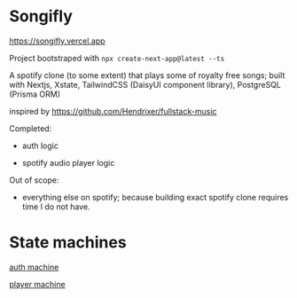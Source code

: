# Songifly

<https://songifly.vercel.app>

Project bootstraped with `npx create-next-app@latest --ts`

A spotify clone (to some extent) that plays some of royalty free songs; built with Nextjs, Xstate, TailwindCSS (DaisyUI component library), PostgreSQL (Prisma ORM)

inspired by <https://github.com/Hendrixer/fullstack-music>

Completed:

- auth logic

- spotify audio player logic

Out of scope:

- everything else on spotify; because building exact spotify clone requires time I do not have.

# State machines

[auth machine](https://stately.ai/viz/d8ea871e-318f-4791-9eb0-460d306fd6d8)

[player machine](https://stately.ai/viz/721a1a04-9352-4512-b31b-30a483fe14c4)
